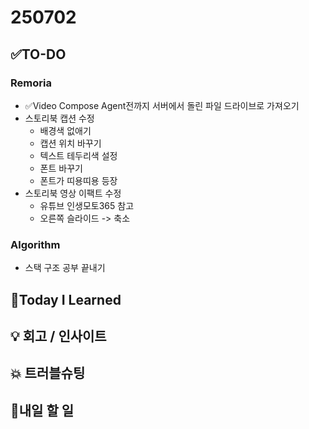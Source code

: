 # 250702
## ✅TO-DO
### Remoria
- ✅Video Compose Agent전까지 서버에서 돌린 파일 드라이브로 가져오기
- 스토리북 캡션 수정
    - 배경색 없애기
    - 캡션 위치 바꾸기
    - 텍스트 테두리색 설정
    - 폰트 바꾸기
    - 폰트가 띠용띠용 등장
- 스토리북 영상 이팩트 수정
    - 유튜브 인생모토365 참고
    - 오른쪽 슬라이드 -> 축소
### Algorithm
- 스택 구조 공부 끝내기

## 📌Today I Learned

## 💡 회고 / 인사이트

## 💥 트러블슈팅
            
## 🍩내일 할 일
